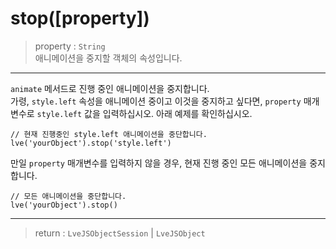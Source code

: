 # stop([property])

> property : `String`  
  애니메이션을 중지할 객체의 속성입니다.

---

`animate` 메서드로 진행 중인 애니메이션을 중지합니다.  
가령, `style.left` 속성을 애니메이션 중이고 이것을 중지하고 싶다면, `property` 매개변수로 `style.left` 값을 입력하십시오. 아래 예제를 확인하십시오.

```
// 현재 진행중인 style.left 애니메이션을 중단합니다.
lve('yourObject').stop('style.left')
```

만일 `property` 매개변수를 입력하지 않을 경우, 현재 진행 중인 모든 애니메이션을 중지합니다.

```
// 모든 애니메이션을 중단합니다.
lve('yourObject').stop()
```

---

> return : `LveJSObjectSession` | `LveJSObject`
